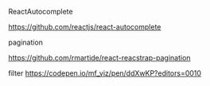 ReactAutocomplete

https://github.com/reactjs/react-autocomplete

pagination

https://github.com/rmartide/react-reacstrap-pagination



filter
https://codepen.io/mf_viz/pen/ddXwKP?editors=0010
